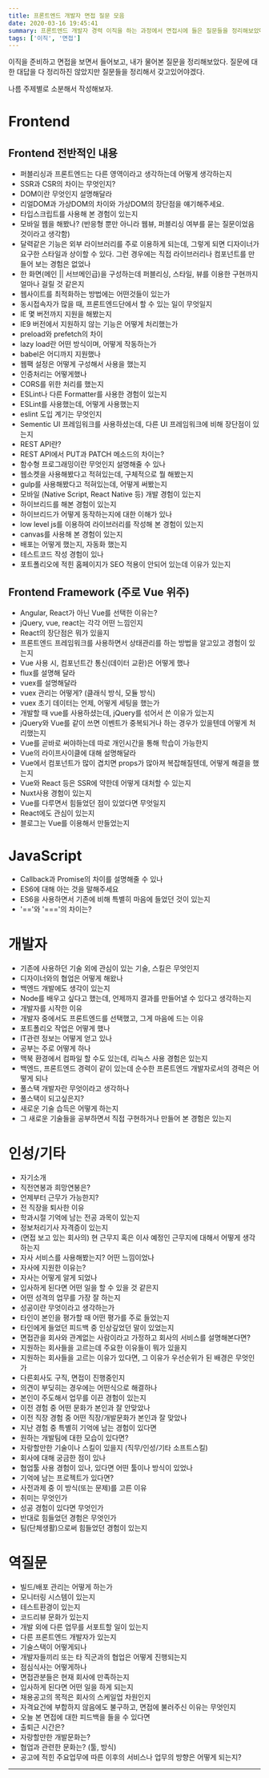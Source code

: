```yaml
---
title: 프론트엔드 개발자 면접 질문 모음
date: 2020-03-16 19:45:41
summary: 프론트엔드 개발자 경력 이직을 하는 과정에서 면접시에 들은 질문들을 정리해보았다.
tags: ['이직', '면접']
---
```


이직을 준비하고 면접을 보면서 들어보고, 내가 물어본 질문을 정리해보았다.
질문에 대한 대답을 다 정리하진 않았지만 질문들을 정리해서 갖고있어야겠다.

나름 주제별로 소분해서 작성해보자.

# Frontend

## Frontend 전반적인 내용

- 퍼블리싱과 프론트엔드는 다른 영역이라고 생각하는데 어떻게 생각하는지
- SSR과 CSR의 차이는 무엇인지?
- DOM이란 무엇인지 설명해달라
- 리얼DOM과 가상DOM의 차이와 가상DOM의 장단점을 얘기해주세요.
- 타입스크립트를 사용해 본 경험이 있는지
- 모바일 웹을 해봤나? (반응형 뿐만 아니라 웹뷰, 퍼블리싱 여부를 묻는 질문이었음 것이라고 생각함)
- 달력같은 기능은 외부 라이브러리를 주로 이용하게 되는데, 그렇게 되면 디자이너가 요구한 스타일과 상이할 수 있다. 그런 경우에는 직접 라이브러리나 컴포넌트를 만들어 보는 경험은 없었나
- 한 화면(메인 || 서브메인급)을 구성하는데 퍼블리싱, 스타일, 뷰를 이용한 구현까지 얼마나 걸릴 것 같은지
- 웹사이트를 최적화하는 방법에는 어떤것들이 있는가
- 동시접속자가 많을 때, 프론트엔드단에서 할 수 있는 일이 무엇일지
- IE 몇 버전까지 지원을 해봤는지
- IE9 버전에서 지원하지 않는 기능은 어떻게 처리했는가
- preload와 prefetch의 차이
- lazy load란 어떤 방식이며, 어떻게 작동하는가
- babel은 어디까지 지원했나
- 웹팩 설정은 어떻게 구성해서 사용을 했는지
- 인증처리는 어떻게했나
- CORS를 위한 처리를 했는지
- ESLint나 다른 Formatter를 사용한 경험이 있는지
- ESLint를 사용했는데, 어떻게 사용했는지
- eslint 도입 계기는 무엇인지
- Sementic UI 프레임워크를 사용하셨는데, 다른 UI 프레임워크에 비해 장단점이 있는지
- REST API란?
- REST API에서 PUT과 PATCH 메소드의 차이는?
- 함수형 프로그래밍이란 무엇인지 설명해줄 수 있나
- 웹소켓을 사용해봤다고 적혀있는데, 구체적으로 뭘 해봤는지
- gulp를 사용해봤다고 적혀있는데, 어떻게 써봤는지
- 모바일 (Native Script, React Native 등) 개발 경험이 있는지
- 하이브리드를 해본 경험이 있는지
- 하이브리드가 어떻게 동작하는지에 대한 이해가 있나
- low level js를 이용하여 라이브러리를 작성해 본 경험이 있는지
- canvas를 사용해 본 경험이 있는지
- 배포는 어떻게 했는지, 자동화 했는지
- 테스트코드 작성 경험이 있나
- 포트폴리오에 적힌 홈페이지가 SEO 적용이 안되어 있는데 이유가 있는지

## Frontend Framework (주로 Vue 위주)

- Angular, React가 아닌 Vue를 선택한 이유는?
- jQuery, vue, react는 각각 어떤 느낌인지
- React의 장단점은 뭐가 있을지
- 프론트엔드 프레임워크를 사용하면서 상태관리를 하는 방법을 알고있고 경험이 있는지
- Vue 사용 시, 컴포넌트간 통신(데이터 교환)은 어떻게 했나
- flux를 설명해 달라
- vuex를 설명해달라
- vuex 관리는 어떻게? (클래식 방식, 모듈 방식)
- vuex 초기 데이터는 언제, 어떻게 세팅을 했는가
- 개발할 때 vue를 사용하셨는데, jQuery를 섞어서 쓴 이유가 있는지
- jQuery와 Vue를 같이 쓰면 이벤트가 중복되거나 하는 경우가 있을텐데 어떻게 처리했는지
- Vue를 곧바로 써야하는데 따로 개인시간을 통해 학습이 가능한지
- Vue의 라이프사이클에 대해 설명해달라
- Vue에서 컴포넌트가 많이 겹치면 props가 많아져 복잡해질텐데, 어떻게 해결을 했는지
- Vue와 React 등은 SSR에 약한데 어떻게 대처할 수 있는지
- Nuxt사용 경험이 있는지
- Vue를 다루면서 힘들었던 점이 있었다면 무엇일지
- React에도 관심이 있는지
- 블로그는 Vue를 이용해서 만들었는지

# JavaScript

- Callback과 Promise의 차이를 설명해줄 수 있나
- ES6에 대해 아는 것을 말해주세요
- ES6을 사용하면서 기존에 비해 특별히 마음에 들었던 것이 있는지
- '=='와 '==='의 차이는?

# 개발자

- 기존에 사용하던 기술 외에 관심이 있는 기술, 스킬은 무엇인지
- 디자이너와의 협업은 어떻게 해왔나
- 백엔드 개발에도 생각이 있는지
- Node를 배우고 싶다고 했는데, 언제까지 결과를 만들어낼 수 있다고 생각하는지
- 개발자를 시작한 이유
- 개발자 중에서도 프론트엔드를 선택했고, 그게 마음에 드는 이유
- 포트폴리오 작업은 어떻게 했나
- IT관련 정보는 어떻게 얻고 있나
- 공부는 주로 어떻게 하나
- 맥북 환경에서 컴파일 할 수도 있는데, 리눅스 사용 경험은 있는지
- 백엔드, 프론트엔드 경력이 같이 있는데 순수한 프론트엔드 개발자로서의 경력은 어떻게 되나
- 풀스택 개발자란 무엇이라고 생각하나
- 풀스택이 되고싶은지?
- 새로운 기술 습득은 어떻게 하는지
- 그 새로운 기술들을 공부하면서 직접 구현하거나 만들어 본 경험은 있는지

# 인성/기타

- 자기소개
- 직전연봉과 희망연봉은?
- 언제부터 근무가 가능한지?
- 전 직장을 퇴사한 이유
- 학과시절 기억에 남는 전공 과목이 있는지
- 정보처리기사 자격증이 있는지
- (면접 보고 있는 회사의) 현 근무지 혹은 이사 예정인 근무지에 대해서 어떻게 생각하는지
- 자사 서비스를 사용해봤는지? 어떤 느낌이었나
- 자사에 지원한 이유는?
- 자사는 어떻게 알게 되었나
- 입사하게 된다면 어떤 일을 할 수 있을 것 같은지
- 어떤 성격의 업무를 가장 잘 하는지
- 성공이란 무엇이라고 생각하는가
- 타인이 본인을 평가할 때 어떤 평가를 주로 들었는지
- 타인에게 들었던 피드백 중 인상깊었던 말이 있었는지
- 면접관을 회사와 관계없는 사람이라고 가정하고 회사의 서비스를 설명해본다면?
- 지원하는 회사들을 고르는데 주요한 이유들이 뭐가 있을지
- 지원하는 회사들을 고르는 이유가 있다면, 그 이유가 우선순위가 된 배경은 무엇인가
- 다른회사도 구직, 면접이 진행중인지
- 의견이 부딪히는 경우에는 어떤식으로 해결하나
- 본인이 주도해서 업무를 이끈 경험이 있는지
- 이전 경험 중 어떤 문화가 본인과 잘 안맞았나
- 이전 직장 경험 중 어떤 직장/개발문화가 본인과 잘 맞았나
- 지난 경험 중 특별히 기억에 남는 경험이 있다면
- 원하는 개발팀에 대한 모습이 있다면?
- 자랑할만한 기술이나 스킬이 있을지 (직무/인성/기타 소프트스킬)
- 회사에 대해 궁금한 점이 있나
- 협업툴 사용 경험이 있나, 있다면 어떤 툴이나 방식이 있었나
- 기억에 남는 프로젝트가 있다면?
- 사전과제 중 이 방식(또는 문제)를 고른 이유
- 취미는 무엇인가
- 성공 경험이 있다면 무엇인가
- 반대로 힘들었던 경험은 무엇인가
- 팀(단체생활)으로써 힘들었던 경험이 있는지

# 역질문

- 빌드/배포 관리는 어떻게 하는가
- 모니터링 시스템이 있는지
- 테스트환경이 있는지
- 코드리뷰 문화가 있는지
- 개발 외에 다른 업무를 서포트할 일이 있는지
- 다른 프론트엔드 개발자가 있는지
- 기술스택이 어떻게되나
- 개발자들끼리 또는 타 직군과의 협업은 어떻게 진행되는지
- 점심식사는 어떻게하나
- 면접관분들은 현재 회사에 만족하는지
- 입사하게 된다면 어떤 일을 하게 되는지
- 채용공고의 목적은 회사의 스케일업 차원인지
- 자격요건에 부합하지 않음에도 불구하고, 면접에 불러주신 이유는 무엇인지
- 오늘 본 면접에 대한 피드백을 들을 수 있다면
- 출퇴근 시간은?
- 자랑할만한 개발문화는?
- 협업과 관련한 문화는? (툴, 방식)
- 공고에 적힌 주요업무에 따른 이후의 서비스나 업무의 방향은 어떻게 되는지?

---
